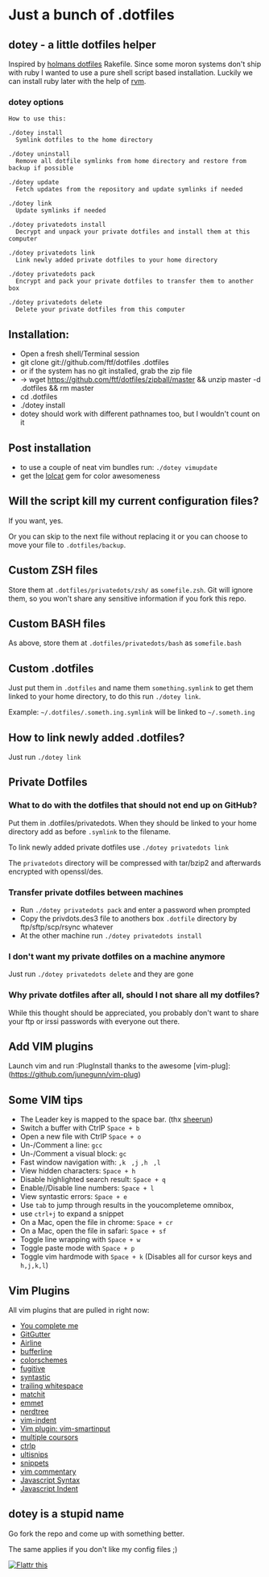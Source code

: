 Just a bunch of .dotfiles
=========================

dotey - a little dotfiles helper
----------

Inspired by [holmans dotfiles](https://github.com/holman/dotfiles)
Rakefile.
Since some moron systems don't ship with ruby I wanted to use a
pure shell script based installation. Luckily we can install ruby later with
the help of [rvm](http://rvm.io).

### dotey options

```
How to use this:

./dotey install
  Symlink dotfiles to the home directory

./dotey uninstall
  Remove all dotfile symlinks from home directory and restore from backup if possible

./dotey update
  Fetch updates from the repository and update symlinks if needed

./dotey link
  Update symlinks if needed

./dotey privatedots install
  Decrypt and unpack your private dotfiles and install them at this computer

./dotey privatedots link
  Link newly added private dotfiles to your home directory

./dotey privatedots pack
  Encrypt and pack your private dotfiles to transfer them to another box

./dotey privatedots delete
  Delete your private dotfiles from this computer
```

Installation:
-------------
- Open a fresh shell/Terminal session
- git clone git://github.com/ftf/dotfiles .dotfiles
- or if the system has no git installed, grab the zip file
- -> wget https://github.com/ftf/dotfiles/zipball/master && unzip master -d .dotfiles && rm master
- cd .dotfiles
- ./dotey install
- dotey should work with different pathnames too, but I wouldn't count on it

Post installation
-----------------
- to use a couple of neat vim bundles run: ```./dotey vimupdate```
- get the [lolcat](https://github.com/busyloop/lolcat) gem for color awesomeness

Will the script kill my current configuration files?
---------------------------------------------
If you want, yes.

Or you can skip to the next file without replacing it or you can choose
to move your file to ```.dotfiles/backup```.

Custom ZSH files
----------------
Store them at ```.dotfiles/privatedots/zsh/``` as ```somefile.zsh```.
Git will ignore them, so you won't share any sensitive information if
you fork this repo.

Custom BASH files
-----------------
As above, store them at ```.dotfiles/privatedots/bash``` as ```somefile.bash```

Custom .dotfiles
----------------
Just put them in ```.dotfiles``` and name them ```something.symlink```
to get them linked to your home directory, to do this run
```./dotey link```.

Example: ```~/.dotfiles/.someth.ing.symlink``` will be linked to ```~/.someth.ing```

How to link newly added .dotfiles?
-------------------------------
Just run ```./dotey link```

Private Dotfiles
----------------

### What to do with the dotfiles that should not end up on GitHub?

Put them in .dotfiles/privatedots. When they should be linked to your
home directory add as before ```.symlink``` to the filename.

To link newly added private dotfiles use ```./dotey
privatedots link```

The ```privatedots``` directory will be compressed with tar/bzip2 and
afterwards encrypted with openssl/des.

### Transfer private dotfiles between machines
- Run ```./dotey privatedots pack``` and enter a password when
  prompted
- Copy the privdots.des3 file to anothers box ```.dotfile``` directory by
  ftp/sftp/scp/rsync whatever
- At the other machine run ```./dotey privatedots install```

### I don't want my private dotfiles on a machine anymore
Just run ```./dotey privatedots delete``` and they are gone

### Why private dotfiles after all, should I not share all my dotfiles?
While this thought should be appreciated, you probably don't want to
share your ftp or irssi passwords with everyone out there.

Add VIM plugins
---------------
Launch vim and run :PlugInstall thanks to the awesome [vim-plug]:(https://github.com/junegunn/vim-plug)

Some VIM tips
-------------
- The Leader key is mapped to the space bar. (thx [sheerun](http://sheerun.net/2014/03/21/how-to-boost-your-vim-productivity/))
- Switch a buffer with CtrlP ```Space + b```
- Open a new file with CtrlP ```Space + o```
- Un-/Comment a line: ```gcc```
- Un-/Comment a visual block: ```gc```
- Fast window navigation with: ```,k ``` ``` ,j ``` ``` ,h ``` ``` ,l```
- View hidden characters: ```Space + h```
- Disable highlighted search result: ```Space + q```
- Enable//Disable line numbers: ```Space + l```
- View syntastic errors: ```Space + e```
- Use ```tab``` to jump through results in the youcompleteme omnibox,
- use ```ctrl+j``` to expand a snippet
- On a Mac, open the file in chrome: ```Space + cr```
- On a Mac, open the file in safari: ```Space + sf```
- Toggle line wrapping with ```Space + w```
- Toggle paste mode with ```Space + p```
- Toggle vim hardmode with ```Space + k```
  (Disables all for cursor keys and ```h,j,k,l```)

Vim Plugins
----------
All vim plugins that are pulled in right now:
- [You complete me](https://github.com/Valloric/YouCompleteMe)
- [GitGutter](https://github.com/airblade/vim-gitgutter)
- [Airline](https://github.com/bling/vim-airline.git)
- [bufferline](https://github.com/bling/vim-bufferline.git )
- [colorschemes](https://github.com/flazz/vim-colorschemes)
- [fugitive](https://github.com/tpope/vim-fugitive)
- [syntastic](https://github.com/scrooloose/syntastic)
- [trailing whitespace](https://github.com/bronson/vim-trailing-whitespace)
- [matchit](https://github.com/tmhedberg/matchit)
- [emmet](https://github.com/mattn/emmet-vim)
- [nerdtree](https://github.com/scrooloose/nerdtree)
- [vim-indent](https://github.com/michaeljsmith/vim-indent-object)
- [Vim plugin: vim-smartinput](https://github.com/kana/vim-smartinput)
- [multiple coursors](https://github.com/terryma/vim-multiple-cursors)
- [ctrlp](https://github.com/kien/ctrlp.vim.git)
- [ultisnips](https://github.com/SirVer/ultisnips)
- [snippets](https://github.com/honza/vim-snippets)
- [vim commentary](https://github.com/tpope/vim-commentary)
- [Javascript Syntax](https://github.com/jelera/vim-javascript-syntax)
- [Javascript Indent](https://github.com/vim-scripts/JavaScript-Indent)


dotey is a stupid name
----------------------
Go fork the repo and come up with something better.

The same applies if you don't like my config files ;)


<a href="http://flattr.com/thing/671197/ftf-on-GitHub" target="_blank">
<img src="http://api.flattr.com/button/flattr-badge-large.png"
alt="Flattr this" title="Flattr this" border="0" /></a>

